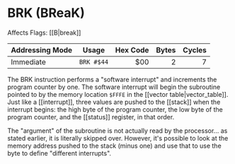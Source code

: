 BRK (BReaK)
===========
Affects Flags: [[B|break]]

| Addressing Mode  | Usage           | Hex Code | Bytes |Cycles  |
|------------------|-----------------|---------:|------:|-------:|
| Immediate        |```BRK #$44```   | $00      | 2     | 7      |

The BRK instruction performs a "software interrupt" and increments the program
counter by one. The software interrupt will begin the subroutine pointed to by
the memory location ```$FFFE``` in the [[vector table|vector_table]]. Just like a
[[interrupt]], three values are pushed to the [[stack]] when the interrupt begins:
the high byte of the program counter, the low byte of the program counter, and
the [[status]] register, in that order.

The "argument" of the subroutine is not actually read by the processor... as
stated earlier, it is literally skipped over. However, it's possible to look at
the memory address pushed to the stack (minus one) and use that to use the byte
to define "different interrupts".

